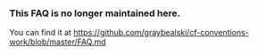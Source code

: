 ### This FAQ is no longer maintained here. 

You can find it at https://github.com/graybealski/cf-conventions-work/blob/master/FAQ.md
